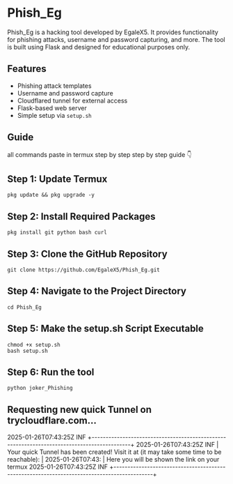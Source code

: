 # Phish_Eg

Phish_Eg is a hacking tool developed by EgaleX5. It provides functionality for phishing attacks, username and password capturing, and more. The tool is built using Flask and designed for educational purposes only.

## Features
- Phishing attack templates
- Username and password capture
- Cloudflared tunnel for external access
- Flask-based web server
- Simple setup via `setup.sh`

## Guide 
all commands paste in termux step by step 
step by step guide 👇

##  Step 1: Update Termux
    pkg update && pkg upgrade -y
## Step 2: Install Required Packages
    pkg install git python bash curl
## Step 3: Clone the GitHub Repository
    git clone https://github.com/EgaleX5/Phish_Eg.git
## Step 4: Navigate to the Project Directory
    cd Phish_Eg
## Step 5: Make the setup.sh Script Executable
    chmod +x setup.sh
    bash setup.sh
## Step 6: Run the tool 
    python joker_Phishing
## Requesting new quick Tunnel on trycloudflare.com...
2025-01-26T07:43:25Z INF +--------------------------------------------------------------------------------------------+
2025-01-26T07:43:25Z INF |  Your quick Tunnel has been created! Visit it at (it may take some time to be reachable):  |
2025-01-26T07:43:       |  Here you will be shown the link on your termux 
2025-01-26T07:43:25Z INF +--------------------------------------------------------------------------------------------+


    
